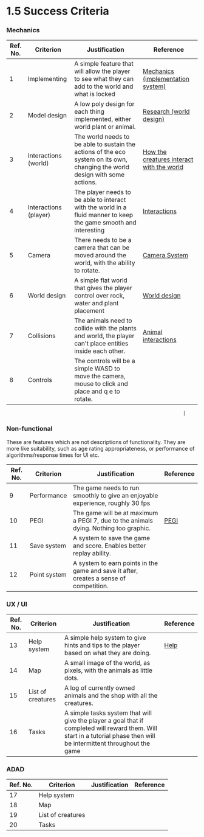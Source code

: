 # 1.5 Success Criteria

### Mechanics

| Ref. No. | Criterion             | Justification                                                                                                                 | Reference                                                                                                          |
| -------- | --------------------- | ----------------------------------------------------------------------------------------------------------------------------- | ------------------------------------------------------------------------------------------------------------------ |
| 1        | Implementing          | A simple feature that will allow the player to see what they can add to the world and what is locked                          | [Mechanics (implementation system)](1.4a-features-of-the-proposed-solution.md)                                     |
| 2        | Model design          | A low poly design for each thing implemented, either world plant or animal.                                                   | [Research (world design)](1.3-research-the-problem.md#world-design-and-art-style)                                  |
| 3        | Interactions (world)  | The world needs to be able to sustain the actions of the eco system on its own, changing the world design with some actions.  | [How the creatures interact with the world](1.3-research-the-problem.md#how-the-creatures-interact-with-the-world) |
| 4        | Interactions (player) | The player needs to be able to interact with the world in a fluid manner to keep the game smooth and interesting              | [Interactions](1.4a-features-of-the-proposed-solution.md#interactions)                                             |
| 5        | Camera                | There needs to be a camera that can be moved around the world, with the ability to rotate.                                    | [Camera System](1.4a-features-of-the-proposed-solution.md#camera-system)                                           |
| 6        | World design          | A simple flat world that gives the player control over rock, water and plant placement                                        | [World design](1.3-research-the-problem.md#world-design-and-art-style)                                             |
| 7        | Collisions            | The animals need to collide with the plants and world, the player can't place entities inside each other.                     | [Animal interactions](1.4a-features-of-the-proposed-solution.md#animal-interactions)                               |
| 8        | Controls              | The controls will be a simple WASD to move the camera, mouse to click and place and q e to rotate.                            |                                                                                                                    |

```
                                                                 |
```

### Non-functional

These are features which are not descriptions of functionality. They are more like suitability, such as age rating appropriateness, or performance of algorithms/response times for UI etc.

| Ref. No. | Criterion    | Justification                                                                           | Reference                        |
| -------- | ------------ | --------------------------------------------------------------------------------------- | -------------------------------- |
| 9        | Performance  | The game needs to run smoothly to give an enjoyable experience, roughly 30 fps          |                                  |
| 10       | PEGI         | The game will be at maximum a PEGI 7, due to the animals dying. Nothing too graphic.    | [PEGI](1.2-stakeholders.md#pegi) |
| 11       | Save system  | A system to save the game and score. Enables better replay ability.                     |                                  |
| 12       | Point system | A system to earn points in the game and save it after, creates a sense of competition.  |                                  |

### UX / UI

| Ref. No. | Criterion         | Justification                                                                                                                                                           | Reference                                                     |
| -------- | ----------------- | ----------------------------------------------------------------------------------------------------------------------------------------------------------------------- | ------------------------------------------------------------- |
| 13       | Help system       | A simple help system to give hints and tips to the player based on what they are doing.                                                                                 | [Help](1.4a-features-of-the-proposed-solution.md#help-system) |
| 14       | Map               | A small image of the world, as pixels, with the animals as little dots.                                                                                                 |                                                               |
| 15       | List of creatures | A log of currently owned animals and the shop with all the creatures.                                                                                                   |                                                               |
| 16       | Tasks             | A simple tasks system that will give the player a goal that if completed will reward them. Will start in a tutorial phase then will be intermittent throughout the game |                                                               |

### ADAD

| Ref. No. | Criterion         | Justification | Reference |
| -------- | ----------------- | ------------- | --------- |
| 17       | Help system       |               |           |
| 18       | Map               |               |           |
| 19       | List of creatures |               |           |
| 20       | Tasks             |               |           |
